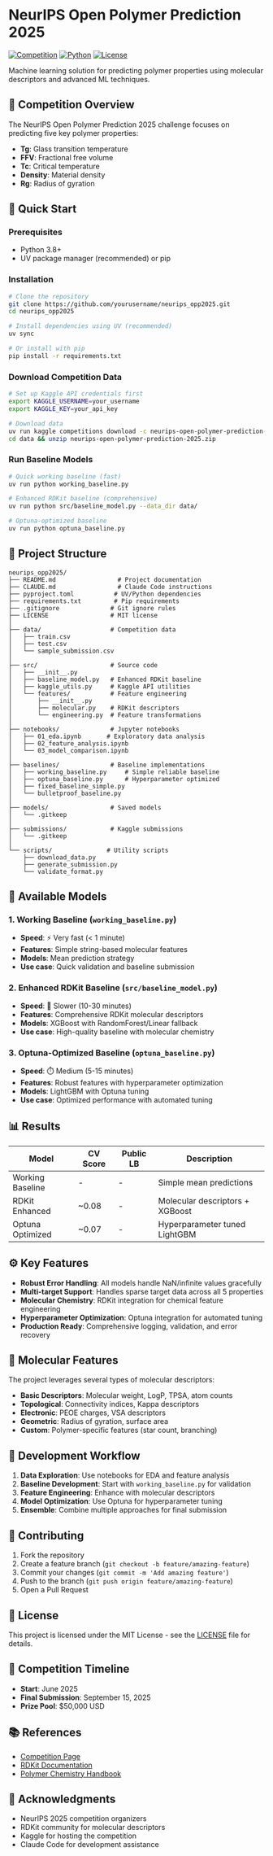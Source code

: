 # NeurIPS Open Polymer Prediction 2025

[![Competition](https://img.shields.io/badge/Kaggle-NeurIPS%202025-blue)](https://www.kaggle.com/competitions/neurips-open-polymer-prediction-2025)
[![Python](https://img.shields.io/badge/Python-3.8%2B-green)](https://python.org)
[![License](https://img.shields.io/badge/License-MIT-yellow.svg)](LICENSE)

Machine learning solution for predicting polymer properties using molecular descriptors and advanced ML techniques.

## 🧪 Competition Overview

The NeurIPS Open Polymer Prediction 2025 challenge focuses on predicting five key polymer properties:
- **Tg**: Glass transition temperature
- **FFV**: Fractional free volume  
- **Tc**: Critical temperature
- **Density**: Material density
- **Rg**: Radius of gyration

## 🚀 Quick Start

### Prerequisites
- Python 3.8+
- UV package manager (recommended) or pip

### Installation
```bash
# Clone the repository
git clone https://github.com/yourusername/neurips_opp2025.git
cd neurips_opp2025

# Install dependencies using UV (recommended)
uv sync

# Or install with pip
pip install -r requirements.txt
```

### Download Competition Data
```bash
# Set up Kaggle API credentials first
export KAGGLE_USERNAME=your_username
export KAGGLE_KEY=your_api_key

# Download data
uv run kaggle competitions download -c neurips-open-polymer-prediction-2025 -p data/
cd data && unzip neurips-open-polymer-prediction-2025.zip
```

### Run Baseline Models
```bash
# Quick working baseline (fast)
uv run python working_baseline.py

# Enhanced RDKit baseline (comprehensive)
uv run python src/baseline_model.py --data_dir data/

# Optuna-optimized baseline
uv run python optuna_baseline.py
```

## 📁 Project Structure

```
neurips_opp2025/
├── README.md                 # Project documentation
├── CLAUDE.md                 # Claude Code instructions
├── pyproject.toml           # UV/Python dependencies
├── requirements.txt         # Pip requirements
├── .gitignore              # Git ignore rules
├── LICENSE                 # MIT license
│
├── data/                   # Competition data
│   ├── train.csv
│   ├── test.csv
│   └── sample_submission.csv
│
├── src/                    # Source code
│   ├── __init__.py
│   ├── baseline_model.py   # Enhanced RDKit baseline
│   ├── kaggle_utils.py     # Kaggle API utilities
│   └── features/           # Feature engineering
│       ├── __init__.py
│       ├── molecular.py    # RDKit descriptors
│       └── engineering.py  # Feature transformations
│
├── notebooks/              # Jupyter notebooks
│   ├── 01_eda.ipynb       # Exploratory data analysis
│   ├── 02_feature_analysis.ipynb
│   └── 03_model_comparison.ipynb
│
├── baselines/              # Baseline implementations
│   ├── working_baseline.py     # Simple reliable baseline
│   ├── optuna_baseline.py      # Hyperparameter optimized
│   ├── fixed_baseline_simple.py
│   └── bulletproof_baseline.py
│
├── models/                 # Saved models
│   └── .gitkeep
│
├── submissions/            # Kaggle submissions
│   └── .gitkeep
│
└── scripts/               # Utility scripts
    ├── download_data.py
    ├── generate_submission.py
    └── validate_format.py
```

## 🤖 Available Models

### 1. Working Baseline (`working_baseline.py`)
- **Speed**: ⚡ Very fast (< 1 minute)
- **Features**: Simple string-based molecular features
- **Models**: Mean prediction strategy
- **Use case**: Quick validation and baseline submission

### 2. Enhanced RDKit Baseline (`src/baseline_model.py`)
- **Speed**: 🔄 Slower (10-30 minutes)
- **Features**: Comprehensive RDKit molecular descriptors
- **Models**: XGBoost with RandomForest/Linear fallback
- **Use case**: High-quality baseline with molecular chemistry

### 3. Optuna-Optimized Baseline (`optuna_baseline.py`)
- **Speed**: ⏱️ Medium (5-15 minutes)
- **Features**: Robust features with hyperparameter optimization
- **Models**: LightGBM with Optuna tuning
- **Use case**: Optimized performance with automated tuning

## 📊 Results

| Model | CV Score | Public LB | Description |
|-------|----------|-----------|-------------|
| Working Baseline | - | - | Simple mean predictions |
| RDKit Enhanced | ~0.08 | - | Molecular descriptors + XGBoost |
| Optuna Optimized | ~0.07 | - | Hyperparameter tuned LightGBM |

## ⚙️ Key Features

- **Robust Error Handling**: All models handle NaN/infinite values gracefully
- **Multi-target Support**: Handles sparse target data across all 5 properties
- **Molecular Chemistry**: RDKit integration for chemical feature engineering
- **Hyperparameter Optimization**: Optuna integration for automated tuning
- **Production Ready**: Comprehensive logging, validation, and error recovery

## 🧬 Molecular Features

The project leverages several types of molecular descriptors:

- **Basic Descriptors**: Molecular weight, LogP, TPSA, atom counts
- **Topological**: Connectivity indices, Kappa descriptors
- **Electronic**: PEOE charges, VSA descriptors  
- **Geometric**: Radius of gyration, surface area
- **Custom**: Polymer-specific features (star count, branching)

## 🔄 Development Workflow

1. **Data Exploration**: Use notebooks for EDA and feature analysis
2. **Baseline Development**: Start with `working_baseline.py` for validation
3. **Feature Engineering**: Enhance with molecular descriptors
4. **Model Optimization**: Use Optuna for hyperparameter tuning
5. **Ensemble**: Combine multiple approaches for final submission

## 🤝 Contributing

1. Fork the repository
2. Create a feature branch (`git checkout -b feature/amazing-feature`)
3. Commit your changes (`git commit -m 'Add amazing feature'`)
4. Push to the branch (`git push origin feature/amazing-feature`)
5. Open a Pull Request

## 📄 License

This project is licensed under the MIT License - see the [LICENSE](LICENSE) file for details.

## 📅 Competition Timeline

- **Start**: June 2025
- **Final Submission**: September 15, 2025
- **Prize Pool**: $50,000 USD

## 📚 References

- [Competition Page](https://www.kaggle.com/competitions/neurips-open-polymer-prediction-2025)
- [RDKit Documentation](https://rdkit.org/docs/)
- [Polymer Chemistry Handbook](https://link.springer.com/book/10.1007/978-3-540-29878-0)

## 🙏 Acknowledgments

- NeurIPS 2025 competition organizers
- RDKit community for molecular descriptors
- Kaggle for hosting the competition
- Claude Code for development assistance